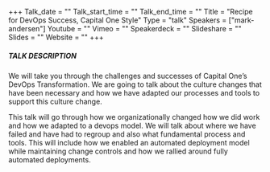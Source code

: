 +++
Talk_date = ""
Talk_start_time = ""
Talk_end_time = ""
Title = "Recipe for DevOps Success, Capital One Style"
Type = "talk"
Speakers = ["mark-andersen"]
Youtube = ""
Vimeo = ""
Speakerdeck = ""
Slideshare = ""
Slides = ""
Website = ""
+++

##### TALK DESCRIPTION

We will take you through the challenges and successes of Capital One’s DevOps Transformation. We are going to talk about the culture changes that have been necessary and how we have adapted our processes and tools to support this culture change.

This talk will go through how we organizationally changed how we did work and how we adapted to a devops model. We will talk about where we have failed and have had to regroup and also what fundamental process and tools. This will include how we enabled an automated deployment model while maintaining change controls and how we rallied around fully automated deployments.
